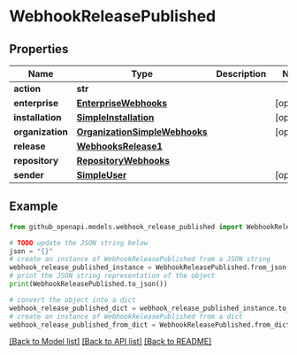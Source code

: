 # WebhookReleasePublished


## Properties

Name | Type | Description | Notes
------------ | ------------- | ------------- | -------------
**action** | **str** |  | 
**enterprise** | [**EnterpriseWebhooks**](EnterpriseWebhooks.md) |  | [optional] 
**installation** | [**SimpleInstallation**](SimpleInstallation.md) |  | [optional] 
**organization** | [**OrganizationSimpleWebhooks**](OrganizationSimpleWebhooks.md) |  | [optional] 
**release** | [**WebhooksRelease1**](WebhooksRelease1.md) |  | 
**repository** | [**RepositoryWebhooks**](RepositoryWebhooks.md) |  | 
**sender** | [**SimpleUser**](SimpleUser.md) |  | [optional] 

## Example

```python
from github_openapi.models.webhook_release_published import WebhookReleasePublished

# TODO update the JSON string below
json = "{}"
# create an instance of WebhookReleasePublished from a JSON string
webhook_release_published_instance = WebhookReleasePublished.from_json(json)
# print the JSON string representation of the object
print(WebhookReleasePublished.to_json())

# convert the object into a dict
webhook_release_published_dict = webhook_release_published_instance.to_dict()
# create an instance of WebhookReleasePublished from a dict
webhook_release_published_from_dict = WebhookReleasePublished.from_dict(webhook_release_published_dict)
```
[[Back to Model list]](../README.md#documentation-for-models) [[Back to API list]](../README.md#documentation-for-api-endpoints) [[Back to README]](../README.md)


